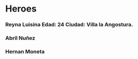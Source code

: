 # Heroes

### Reyna Luisina Edad: 24 Ciudad: Villa la Angostura. 

### Abril Nuñez

### Hernan Moneta